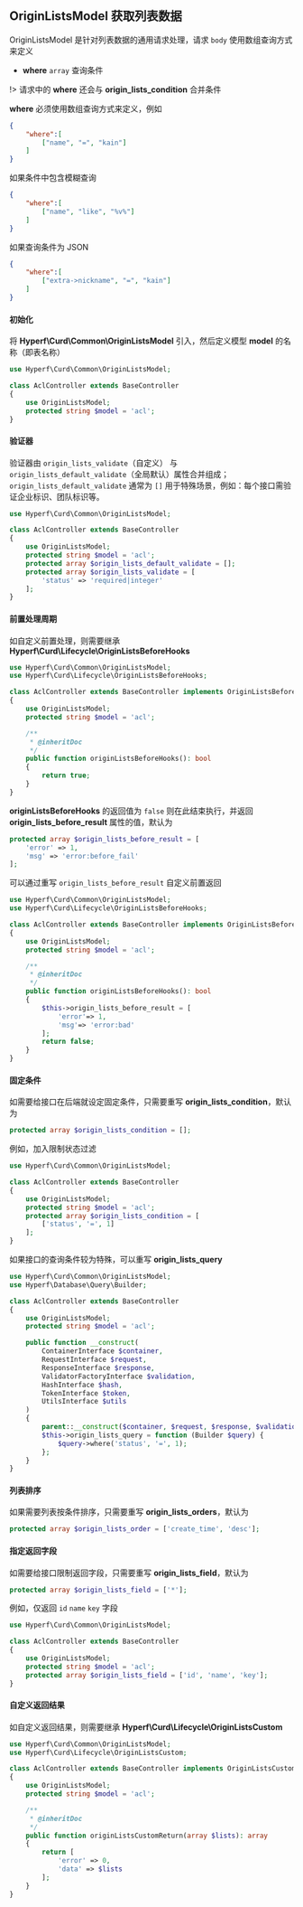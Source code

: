 ## OriginListsModel 获取列表数据

OriginListsModel 是针对列表数据的通用请求处理，请求 `body` 使用数组查询方式来定义

- **where** `array` 查询条件

!> 请求中的 **where** 还会与 **origin_lists_condition** 合并条件

**where** 必须使用数组查询方式来定义，例如

```json
{
    "where":[
        ["name", "=", "kain"]
    ]
}
```

如果条件中包含模糊查询

```json
{
    "where":[
        ["name", "like", "%v%"]
    ]
}
```

如果查询条件为 JSON 

```json
{
    "where":[
        ["extra->nickname", "=", "kain"]
    ]
}
```

#### 初始化

将 **Hyperf\Curd\Common\OriginListsModel** 引入，然后定义模型 **model** 的名称（即表名称）

```php
use Hyperf\Curd\Common\OriginListsModel;

class AclController extends BaseController
{
    use OriginListsModel;
    protected string $model = 'acl';
}
```

#### 验证器

验证器由 `origin_lists_validate`（自定义） 与 `origin_lists_default_validate`（全局默认）属性合并组成；`origin_lists_default_validate` 通常为 `[]` 用于特殊场景，例如：每个接口需验证企业标识、团队标识等。

```php
use Hyperf\Curd\Common\OriginListsModel;

class AclController extends BaseController
{
    use OriginListsModel;
    protected string $model = 'acl';
    protected array $origin_lists_default_validate = [];
    protected array $origin_lists_validate = [
        'status' => 'required|integer'
    ];
}
```

#### 前置处理周期

如自定义前置处理，则需要继承 **Hyperf\Curd\Lifecycle\OriginListsBeforeHooks**

```php
use Hyperf\Curd\Common\OriginListsModel;
use Hyperf\Curd\Lifecycle\OriginListsBeforeHooks;

class AclController extends BaseController implements OriginListsBeforeHooks
{
    use OriginListsModel;
    protected string $model = 'acl';

    /**
     * @inheritDoc
     */
    public function originListsBeforeHooks(): bool
    {
        return true;
    }
}
```

**originListsBeforeHooks** 的返回值为 `false` 则在此结束执行，并返回 **origin_lists_before_result** 属性的值，默认为

```php
protected array $origin_lists_before_result = [
    'error' => 1,
    'msg' => 'error:before_fail'
];
```

可以通过重写 `origin_lists_before_result` 自定义前置返回

```php
use Hyperf\Curd\Common\OriginListsModel;
use Hyperf\Curd\Lifecycle\OriginListsBeforeHooks;

class AclController extends BaseController implements OriginListsBeforeHooks
{
    use OriginListsModel;
    protected string $model = 'acl';

    /**
     * @inheritDoc
     */
    public function originListsBeforeHooks(): bool
    {
        $this->origin_lists_before_result = [
            'error'=> 1,
            'msg'=> 'error:bad'
        ];
        return false;
    }
}
```

#### 固定条件

如需要给接口在后端就设定固定条件，只需要重写 **origin_lists_condition**，默认为

```php
protected array $origin_lists_condition = [];
```

例如，加入限制状态过滤

```php
use Hyperf\Curd\Common\OriginListsModel;

class AclController extends BaseController
{
    use OriginListsModel;
    protected string $model = 'acl';
    protected array $origin_lists_condition = [
        ['status', '=', 1]
    ];
}
```

如果接口的查询条件较为特殊，可以重写 **origin_lists_query**

```php
use Hyperf\Curd\Common\OriginListsModel;
use Hyperf\Database\Query\Builder;

class AclController extends BaseController
{
    use OriginListsModel;
    protected string $model = 'acl';

    public function __construct(
        ContainerInterface $container,
        RequestInterface $request,
        ResponseInterface $response,
        ValidatorFactoryInterface $validation,
        HashInterface $hash,
        TokenInterface $token,
        UtilsInterface $utils
    )
    {
        parent::__construct($container, $request, $response, $validation, $hash, $token, $utils);
        $this->origin_lists_query = function (Builder $query) {
            $query->where('status', '=', 1);
        };
    }
}
```

#### 列表排序

如果需要列表按条件排序，只需要重写 **origin_lists_orders**，默认为

```php
protected array $origin_lists_order = ['create_time', 'desc'];
```

#### 指定返回字段

如需要给接口限制返回字段，只需要重写 **origin_lists_field**，默认为

```php
protected array $origin_lists_field = ['*'];
```

例如，仅返回 `id` `name` `key` 字段

```php
use Hyperf\Curd\Common\OriginListsModel;

class AclController extends BaseController
{
    use OriginListsModel;
    protected string $model = 'acl';
    protected array $origin_lists_field = ['id', 'name', 'key'];
}
```

#### 自定义返回结果

如自定义返回结果，则需要继承 **Hyperf\Curd\Lifecycle\OriginListsCustom**

```php
use Hyperf\Curd\Common\OriginListsModel;
use Hyperf\Curd\Lifecycle\OriginListsCustom;

class AclController extends BaseController implements OriginListsCustom
{
    use OriginListsModel;
    protected string $model = 'acl';

    /**
     * @inheritDoc
     */
    public function originListsCustomReturn(array $lists): array
    {
        return [
            'error' => 0,
            'data' => $lists
        ];
    }
}
```
